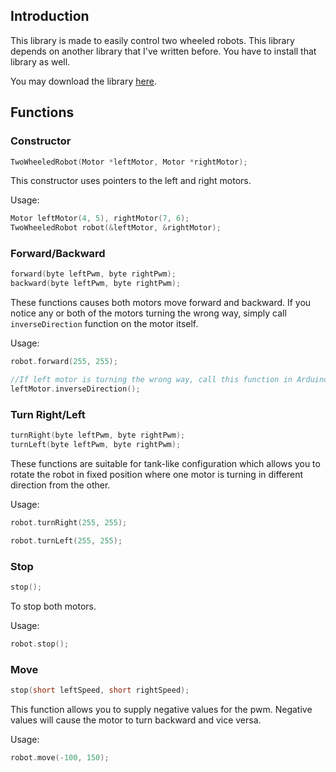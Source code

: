 ## Introduction
This library is made to easily control two wheeled robots. This library depends on another library that I've written before. You have to install that library as well.

You may download the library [here](https://github.com/shah253kt/arduino-motor).

## Functions
### Constructor
```cpp
TwoWheeledRobot(Motor *leftMotor, Motor *rightMotor);
```
This constructor uses pointers to the left and right motors.

Usage:
```cpp
Motor leftMotor(4, 5), rightMotor(7, 6);
TwoWheeledRobot robot(&leftMotor, &rightMotor);
```

### Forward/Backward
```cpp
forward(byte leftPwm, byte rightPwm);
backward(byte leftPwm, byte rightPwm);
```
These functions causes both motors move forward and backward. If you notice any or both of the motors turning the wrong way, simply call `inverseDirection` function on the motor itself.

Usage:
```cpp
robot.forward(255, 255);

//If left motor is turning the wrong way, call this function in Arduino setup function:
leftMotor.inverseDirection();
```

### Turn Right/Left
```cpp
turnRight(byte leftPwm, byte rightPwm);
turnLeft(byte leftPwm, byte rightPwm);
```
These functions are suitable for tank-like configuration which allows you to rotate the robot in fixed position where one motor is turning in different direction from the other.

Usage:
```cpp
robot.turnRight(255, 255);

robot.turnLeft(255, 255);
```

### Stop
```cpp
stop();
```
To stop both motors.

Usage:
```cpp
robot.stop();
```

### Move
```cpp
stop(short leftSpeed, short rightSpeed);
```
This function allows you to supply negative values for the pwm. Negative values will cause the motor to turn backward and vice versa.

Usage:
```cpp
robot.move(-100, 150);
```
